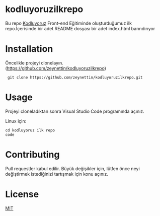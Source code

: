 # kodluyoruzilkrepo
Bu repo [Kodluyoruz](https://www.kodluyoruz.org) Front-end Eğitiminde oluşturduğumuz ilk repo.İçerisinde bir adet README dosyası bir adet index.html barındırıyor

# Installation 

Öncelikle projeyi clonelayın.(https://github.com/zeynettin/kodluyoruzilkrepo)


```
 git clone https://github.com/zeynettin/kodluyoruzilkrepo.git 
 ```

# Usage 

Projeyi cloneladıktan sonra Visual Studio Code programında açınız.

Linux için: 

```
cd kodluyoruz ilk repo 
code 
```

# Contributing 

Pull requestler kabul edilir. Büyük değişikler için, lütfen önce neyi değiştirmek istediğinizi tartışmak için konu açınız.


# License

[MIT](LICENSE)